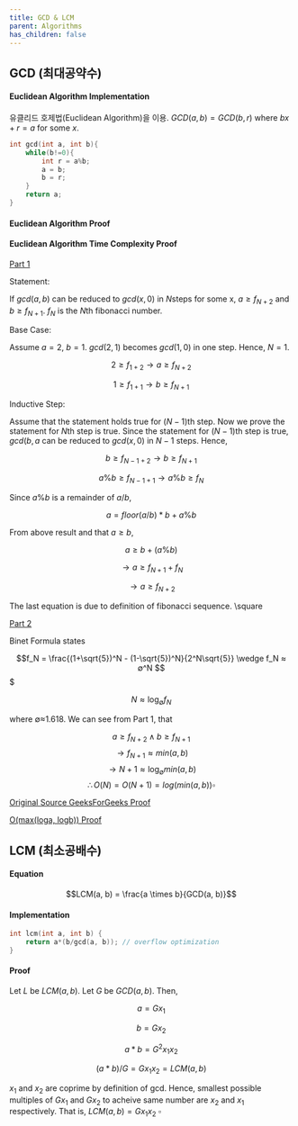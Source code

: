 ```yaml
---
title: GCD & LCM
parent: Algorithms
has_children: false
---
```

## GCD (최대공약수)
#### Euclidean Algorithm Implementation
유클리드 호제법(Euclidean Algorithm)을 이용. $GCD(a, b) = GCD(b, r)$ where $bx+r = a$ for some $x$. 
```cpp
int gcd(int a, int b){
	while(b!=0){
		int r = a%b;
		a = b;
		b = r;
	}
	return a;
}
```
#### Euclidean Algorithm Proof
#### Euclidean Algorithm Time Complexity Proof
<ins>Part 1</ins>

Statement:

If $gcd(a, b)$ can be reduced to $gcd(x, 0)$ in $N$steps for some x,
$a \geq f_{N+2}$ and $b \geq f_{N+1}$. $f_{N}$ is the $N$th fibonacci number.

Base Case:

Assume $a=2$, $b=1$. $gcd(2,1)$ becomes $gcd(1,0)$ in one step. Hence, $N=1$. 

$$ 2 \geq f_{1+2} \rightarrow a \geq f_{N+2} $$

$$ 1 \geq f_{1+1} \rightarrow b \geq f_{N+1} $$

Inductive Step:

Assume that the statement holds true for $(N-1)$th step. Now we prove the statement for $N$th step is true.
Since the statement for $(N-1)$th step is true, $gcd(b, a%b)$ can be reduced to $gcd(x, 0)$ in $N-1$ steps. Hence,

$$b \geq f_{N-1+2} \rightarrow b \geq f_{N+1}$$

$$a\%b \geq f_{N-1+1} \rightarrow a\%b \geq f_{N}$$

Since $a\%b$ is a remainder of $a/b$,

$$a=floor(a/b)*b + a\%b$$

From above result and that $a \geq b$,

$$a \geq b + (a\%b)$$

$$\rightarrow a \geq f_{N+1} + f_N$$

$$\rightarrow a \geq f_{N+2}$$

The last equation is due to definition of fibonacci sequence. \square

<ins>Part 2</ins>

Binet Formula states

$$f_N =  \frac{(1+\sqrt{5})^N - (1-\sqrt{5})^N}{2^N\sqrt{5}} \wedge f_N ≈ ∅^N $$$

$$N ≈ \log_{∅}{f_N}$$

where ∅≈1.618. We can see from Part 1, that

$$a \geq f_{N+2} \wedge b \geq f_{N+1}$$
$$\rightarrow f_{N+1} ≈ min(a,b)$$
$$\rightarrow N+1 ≈ \log_{∅}{min(a,b)}$$
$$\therefore O(N) = O(N+1) = log(min(a,b))\square$$







[Original Source GeeksForGeeks Proof](https://www.geeksforgeeks.org/time-complexity-of-euclidean-algorithm/) 

[O(max(loga, logb)) Proof](https://dandalf.tistory.com/123)






## LCM (최소공배수)
#### Equation
$$LCM(a, b) = \frac{a \times b}{GCD(a, b)}$$
#### Implementation
```cpp
int lcm(int a, int b) {
    return a*(b/gcd(a, b)); // overflow optimization
}
```
#### Proof
Let $L$ be $LCM(a, b)$. Let $G$ be $GCD(a, b)$. Then,

$$a = Gx_1$$

$$b = Gx_2$$

$$a*b = G^2x_1x_2$$

$$(a*b)/G = Gx_1x_2 = LCM(a, b)$$

$x_1$ and $x_2$ are coprime by definition of gcd. Hence,
smallest possible multiples of $Gx_1$ and $Gx_2$ to acheive same number 
are $x_2$ and $x_1$ respectively. That is, $LCM(a, b) = Gx_1x_2$ $\square$


